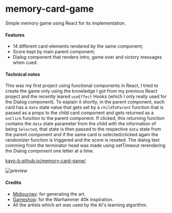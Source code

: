 # memory-card-game

Simple memory game using React for its implementation.

#### Features
 - 14 different card-elements rendered by the same component;
 - Score kept by main parent component;
 - Dialog component that renders intro, game over and victory messages when cued.


#### Technical notes

This was my first project using functional components in React, I tried to create the game only using the knowledge I got from my previous React project and the recently leared `useEffect` Hooks (which I only really used for the Dialog component). To explain it shortly, in the parent component, each card has a `data` state value that gets set by a `childToParent` function that is passed as a props to the child card component and gets returned as a `onClick` function to the parent component. If clicked, this returning function contains the `data` state parameter from the child with the information of being `Selected`, that state is then passed to the respective `data` state from the parent component and if the same card is selected/clicked again the randomizer function is triggered and the score is reseted. The dialog text comming from the terminator head was made using setTimeout rerendering the Dialog component one letter at a time.


[kayo-b.github.io/memory-card-game/](https://kayo-b.github.io/memory-card-game/)

![preview](./src/demo_rec2.gif)

#### Credits

- [Midjourney](https://midjourney.com): for generating the art.
- [Gameshop](www.games-workshop.com): for the Warhammer 40k inspiration.
- All the artists which art was used by the AI's learning algorithm.
